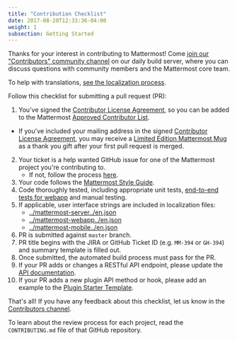 ```yaml
---
title: "Contribution Checklist"
date: 2017-08-20T12:33:36-04:00
weight: 1
subsection: Getting Started
---
```


Thanks for your interest in contributing to Mattermost! Come [join our "Contributors" community channel](https://community.mattermost.com/core/channels/tickets) on our daily build server, where you can discuss questions with community members and the Mattermost core team.

To help with translations, [see the localization process](https://docs.mattermost.com/developer/localization.html).

Follow this checklist for submitting a pull request (PR):

1. You've signed the [Contributor License Agreement](http://www.mattermost.org/mattermost-contributor-agreement/), so you can be added to the Mattermost [Approved Contributor List](https://docs.google.com/spreadsheets/d/1NTCeG-iL_VS9bFqtmHSfwETo5f-8MQ7oMDE5IUYJi_Y/pubhtml?gid=0&single=true).
 - If you've included your mailing address in the signed [Contributor License Agreement](https://www.mattermost.org/mattermost-contributor-agreement/), you may receive a [Limited Edition Mattermost Mug](https://forum.mattermost.org/t/limited-edition-mattermost-mugs/143) as a thank you gift after your first pull request is merged.
2. Your ticket is a help wanted GitHub issue for one of the Mattermost project you're contributing to.
    - If not, follow the process [here](/contribute/contributions-without-ticket).
3. Your code follows the [Mattermost Style Guide](http://docs.mattermost.com/developer/style-guide.html).
4. Code thoroughly tested, including appropriate unit tests, [end-to-end tests for webapp](/contribute/webapp/end-to-end-tests/) and manual testing.
5. If applicable, user interface strings are included in localization files:
    - [../mattermost-server../en.json](https://github.com/mattermost/mattermost-server/blob/master/i18n/en.json)
    - [../mattermost-webapp../en.json](https://github.com/mattermost/mattermost-webapp/blob/master/i18n/en.json)
    - [../mattermost-mobile../en.json](https://github.com/mattermost/mattermost-mobile/blob/master/assets/base/i18n/en.json)
6. PR is submitted against `master` branch.
7. PR title begins with the JIRA or GitHub Ticket ID (e.g. `MM-394` or `GH-394`) and summary template is filled out.
8. Once submitted, the automated build process must pass for the PR.
9. If your PR adds or changes a RESTful API endpoint, please update the [API documentation](https://github.com/mattermost/mattermost-api-reference).
10. If your PR adds a new plugin API method or hook, please add an example to the [Plugin Starter Template](https://github.com/mattermost/mattermost-plugin-sample).

That's all! If you have any feedback about this checklist, let us know in the [Contributors channel](https://community.mattermost.com/core/channels/tickets).

To learn about the review process for each project, read the `CONTRIBUTING.md` file of that GitHub repository.
